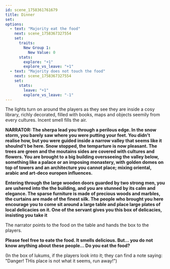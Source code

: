 ```yaml
---
id: scene_1758361761679
title: Dinner
set:
options:
  - text: "Majority eat the food"
    next: scene_1758367327554
    set:
      traits:
        New Group 1:
          New Value: 0
      stats:
        explore: "+1"
        explore_vs_leave: "+1"
  - text: "Majority does not touch the food"
    next: scene_1758367327554
    set:
      stats:
        leave: "+1"
        explore_vs_leave: "-1"
---
```


The lights turn on around the players as they see they are inside a cosy library, richly decorated, filled with books, maps and objects seemily from every cultures. Incent smell fills the air. 

**NARRATOR: The sherpa lead you through a perilous edge. In the snow storm, you barely saw where you were putting your feet. You didn't realise how, but you were guided inside a narrow valley that seems like it shoulnd't be here. Snow stopped, the temparture is now pleasant. The trees are green and the moutains sides are covered with cultures and flowers. You are brought to a big building oversseeing the valley below, something like a palace or an imposing monastery, with golden domes on top of towers and an architecture you cannot place; mixing oriental, arabic and art-deco europen influences.** 

**Entering through the large wooden doors guarded by two strong men, you are ushered into the the building, and you are stunned by its calm and elegance. The sparse furniture is made of precious woods and marbles, the curtains are made of the finest silk. The people who brought you here encourage you to come sit around a large table and place large plates of local delicacies on it. One of the servant gives you this box of delicacies, insisting you take it**

The narrator points to the food on the table and hands the box to the players.

**Please feel free to eate the food. It smells delicious. But... you do not know anything about these people... Do you eat the food?**

(In the box of lukums, if the players look into it; they can find a note saying: "Danger! THis place is not what it seems, run away!")

